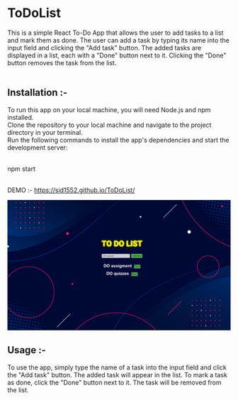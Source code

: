 # ToDoList
This is a simple React To-Do App that allows the user to add tasks to a list and mark them as done. The user can add a task by typing its name into the input field and clicking the "Add task" button. The added tasks are displayed in a list, each with a "Done" button next to it. Clicking the "Done" button removes the task from the list.
<br /><br />
## Installation :- <br />
To run this app on your local machine, you will need Node.js and npm installed.<br /> Clone the repository to your local machine and navigate to the project directory in your terminal.<br /> Run the following commands to install the app's dependencies and start the development server:<br /><br />

npm start<br /><br />

DEMO :- https://sid1552.github.io/ToDoList/

![Screenshot](Screenshot.png)
  
## Usage :-<br />
To use the app, simply type the name of a task into the input field and click the "Add task" button. The added task will appear in the list. To mark a task as done, click the "Done" button next to it. The task will be removed from the list.
